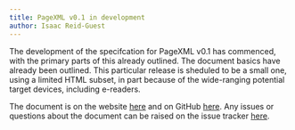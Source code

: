 ```yaml
---
title: PageXML v0.1 in development
author: Isaac Reid-Guest
---
```


The development of the specifcation for PageXML v0.1 has commenced, with the primary parts of this already outlined. The document basics have already been outlined. This particular release is sheduled to be a small one, using a limited HTML subset, in part because of the wide-ranging potential target devices, including e-readers.

The document is on the website [here](http://isaacrg.me/pagexml/v0.1/specification) and on GitHub [here](https://github.com/isaacrg/pagexml/blob/gh-pages/v0.1/specification.md). Any issues or questions about the document can be raised on the issue tracker [here](https://github.com/isaacrg/pagexml/issues).
